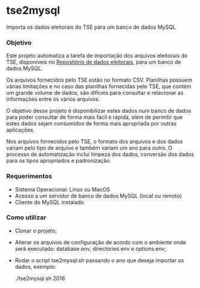 # tse2mysql
Importa os dados eleitorais do TSE para um banco de dados MySQL

### Objetivo

Este projeto automatiza a tarefa de importação dos arquivos eleitorais do TSE, disponíveis no [Repositório de dados eleitorais](http://www.tse.jus.br/eleicoes/estatisticas/repositorio-de-dados-eleitorais/), para um banco de dados MySQL.

Os arquivos fornecidos pelo TSE estão no formato CSV. Planilhas possuem várias limitações e no caso das planilhas fornecidas pelo TSE, que contém um grande volume de dados, são difíceis para consultar e relacionar as informações entre os vários arquivos.

O objetivo desse projeto é disponibilizar estes dados num banco de dados para poder consultar de forma mais fácil e rápida, além de permitir que estes dados sejam consumidos de forma mais apropriada por outras aplicações.

Nos arquivos fornecidos pelo TSE, o formato dos arquivos e dos dados variam pelo tipo de arquivo e também variam um ano para outro. O processo de automatização inclui limpeza dos dados, conversão dos dados para os tipos apropriados e padronização.

### Requerimentos

* Sistema Operacional: Linux ou MacOS
* Acesso a um servidor de banco de dados MySQL (local ou remoto)
* Cliente do MySQL instalado

### Como utilizar

* Clonar o projeto;
* Alterar os arquivos de configuração de acordo com o ambiente onde será executado: database.env, directories.env e options.env;
* Rodar o script tse2mysql.sh passando o ano que deseja importar os dados, exemplo:

    ./tse2mysql.sh 2016
